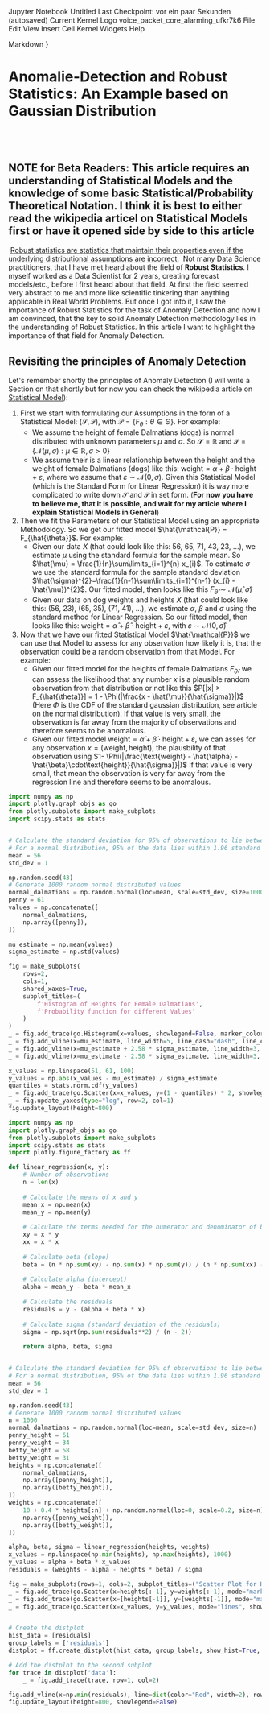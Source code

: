 Jupyter Notebook
Untitled
Last Checkpoint: vor ein paar Sekunden
(autosaved)
Current Kernel Logo
voice_packet_core_alarming_ufkr7k6 
File
Edit
View
Insert
Cell
Kernel
Widgets
Help

Markdown
}
# Anomalie-Detection and Robust Statistics: An Example based on Gaussian Distribution
​
---
**NOTE for Beta Readers**:
This article requires an understanding of Statistical Models and the knowledge of some basic Statistical/Probability Theoretical Notation. I think it is best to either read the wikipedia articel on Statistical Models first or have it opened side by side to this article
​
---
​
[Robust statistics are statistics that maintain their properties even if the underlying distributional assumptions are incorrect.](https://en.wikipedia.org/wiki/Robust_statistics)
​
Not many Data Science practitioners, that I have met heard about the field of **Robust Statistics**. I myself worked as a Data Scientist for 2 years, creating forecast models/etc., before I first heard about that field. At first the field seemed very abstract to me and more like scientific tinkering than anything applicable in Real World Problems. But once I got into it, I saw the importance of Robust Statistics for the task of Anomaly Detection and now I am convinced, that the key to solid Anomaly Detection methodology lies in the understanding of Robust Statistics. In this article I want to highlight the importance of that field for Anomaly Detection.
​
## Revisiting the principles of Anomaly Detection
Let's remember shortly the principles of Anomaly Detection (I will write a Section on that shortly but for now you can check the wikipedia article on [Statistical Model](https://en.wikipedia.org/wiki/Statistical_model)):
​
1. First we start with formulating our Assumptions in the form of a Statistical Model: $(\mathcal{S}, \mathcal{P})$, with $\mathcal{P}=\left\{F_{\theta}: \theta \in \Theta\right\}$. For example:
    - We assume the height of female Dalmatians (dogs) is normal distributed with unknown parameters $\mu$ and $\sigma$. So $\mathcal{S} = \mathbb{R}$ and $\mathcal{P}=\left\{\mathcal{N}(\mu, \sigma): \mu \in \mathbb{R}, \sigma > 0\right\}$
    - We assume their is a linear relationship between the height and the weight of female Dalmatians (dogs) like this: $\text{weight} = \alpha + \beta\cdot\text{height} + \varepsilon$, where we assume that $\varepsilon \sim \mathcal{N}(0, \sigma)$. Given this Statistical Model (which is the Standard Form for Linear Regression) it is way more complicated to write down $\mathcal{S}$ and $\mathcal{P}$ in set form. (**For now you have to believe me, that it is possible, and wait for my article where I explain Statistical Models in General**)
2. Then we fit the Parameters of our Statistical Model using an appropriate Methodology. So we get our fitted model $\hat{\mathcal{P}} = F_{\hat{\theta}}$. For example:
    - Given our data $X$ (that could look like this: 56, 65, 71, 43, 23, ...), we estimate $\mu$ using the standard formula for the sample mean. So $\hat{\mu} = \frac{1}{n}\sum\limits_{i=1}^{n} x_{i}$. To estimate $\sigma$ we use the standard formula for the sample standard deviation $\hat{\sigma}^{2}=\frac{1}{n-1}\sum\limits_{i=1}^{n-1} (x_{i} - \hat{\mu})^{2}$. Our fitted model, then looks like this $F_{\hat{\theta}} \sim \mathcal{N}(\hat{\mu}, \hat{\sigma})$
    - Given our data on dog weights and heights $X$ (that could look like this: (56, 23), (65, 35), (71, 41), ...), we estimate $\alpha$, $\beta$ and $\sigma$ using the standard method for Linear Regression. So our fitted model, then looks like this: $\text{weight} = \hat{\alpha} + \hat{\beta}\cdot\text{height} + \varepsilon$, with $\varepsilon \sim \mathcal{N}(0, \hat{\sigma})$
3. Now that we have our fitted Statistical Model $\hat{\mathcal{P}}$  we can use that Model to assess for any observation how likely it is, that the observation could be a random observation from that Model. For example:
    - Given our fitted model for the heights of female Dalmatians $F_{\hat{\theta}}$, we can assess the likelihood that any number $x$ is a plausible random observation from that distribution or not like this $P[|x| > F_{\hat{\theta}}] = 1 - \Phi(|\frac{x - \hat{\mu}}{\hat{\sigma}}|)$ (Here $\Phi$ is the CDF of the standard gaussian distribution, see article on the normal distribution). If that value is very small, the observation is far away from the majority of observations and therefore seems to be anomalous.
    - Given our fitted model $\text{weight} = \hat{\alpha} + \hat{\beta}\cdot\text{height} + \varepsilon$, we can asses for any observation $x = (\text{weight}, \text{height})$, the plausbility of that observation using $1- \Phi(|\frac{\text{weight} - \hat{\alpha} - \hat{\beta}\cdot\text{height}}{\hat{\sigma}}|)$ If that value is very small, that mean the observation is very far away from the regression line and therefore seems to be anomalous.

```python
import numpy as np
import plotly.graph_objs as go
from plotly.subplots import make_subplots
import scipy.stats as stats


# Calculate the standard deviation for 95% of observations to lie between 58 and 62
# For a normal distribution, 95% of the data lies within 1.96 standard deviations from the mean
mean = 56
std_dev = 1

np.random.seed(43)
# Generate 1000 random normal distributed values
normal_dalmatians = np.random.normal(loc=mean, scale=std_dev, size=1000)
penny = 61
values = np.concatenate([
    normal_dalmatians,
    np.array([penny]),
])

mu_estimate = np.mean(values)
sigma_estimate = np.std(values)

fig = make_subplots(
    rows=2,
    cols=1,
    shared_xaxes=True,
    subplot_titles=(
        f'Histogram of Heights for Female Dalmatians',
        f'Probability function for different Values'
    )
)
_ = fig.add_trace(go.Histogram(x=values, showlegend=False, marker_color="blue", marker_opacity=0.6, xbins_size=0.2), row=1, col=1)
_ = fig.add_vline(x=mu_estimate, line_width=5, line_dash="dash", line_color="green")
_ = fig.add_vline(x=mu_estimate + 2.58 * sigma_estimate, line_width=3, line_color="red")
_ = fig.add_vline(x=mu_estimate - 2.58 * sigma_estimate, line_width=3, line_color="red")

x_values = np.linspace(51, 61, 100)
y_values = np.abs(x_values - mu_estimate) / sigma_estimate
quantiles = stats.norm.cdf(y_values)
_ = fig.add_trace(go.Scatter(x=x_values, y=(1 - quantiles) * 2, showlegend=False), row=2, col=1)
_ = fig.update_yaxes(type="log", row=2, col=1)
fig.update_layout(height=800)
```

```python
import numpy as np
import plotly.graph_objs as go
from plotly.subplots import make_subplots
import scipy.stats as stats
import plotly.figure_factory as ff

def linear_regression(x, y):
    # Number of observations
    n = len(x)
    
    # Calculate the means of x and y
    mean_x = np.mean(x)
    mean_y = np.mean(y)
    
    # Calculate the terms needed for the numerator and denominator of beta
    xy = x * y
    xx = x * x
    
    # Calculate beta (slope)
    beta = (n * np.sum(xy) - np.sum(x) * np.sum(y)) / (n * np.sum(xx) - np.sum(x)**2)
    
    # Calculate alpha (intercept)
    alpha = mean_y - beta * mean_x
    
    # Calculate the residuals
    residuals = y - (alpha + beta * x)
    
    # Calculate sigma (standard deviation of the residuals)
    sigma = np.sqrt(np.sum(residuals**2) / (n - 2))
    
    return alpha, beta, sigma


# Calculate the standard deviation for 95% of observations to lie between 58 and 62
# For a normal distribution, 95% of the data lies within 1.96 standard deviations from the mean
mean = 56
std_dev = 1

np.random.seed(43)
# Generate 1000 random normal distributed values
n = 1000
normal_dalmatians = np.random.normal(loc=mean, scale=std_dev, size=n)
penny_height = 61
penny_weight = 34
betty_height = 58
betty_weight = 31
heights = np.concatenate([
    normal_dalmatians,
    np.array([penny_height]),
    np.array([betty_height]),
])
weights = np.concatenate([
    10 + 0.4 * heights[:n] + np.random.normal(loc=0, scale=0.2, size=n),
    np.array([penny_weight]),
    np.array([betty_weight]),
])

alpha, beta, sigma = linear_regression(heights, weights)
x_values = np.linspace(np.min(heights), np.max(heights), 1000)
y_values = alpha + beta * x_values
residuals = (weights - alpha - heights * beta) / sigma

fig = make_subplots(rows=1, cols=2, subplot_titles=("Scatter Plot for Height-Weight Relationship", "Histogram of Scaled Residuals"))
_ = fig.add_trace(go.Scatter(x=heights[:-1], y=weights[:-1], mode="markers", showlegend=False), row=1, col=1)
_ = fig.add_trace(go.Scatter(x=[heights[-1]], y=[weights[-1]], mode="markers", showlegend=False, marker=dict(color='red')), row=1, col=1)
_ = fig.add_trace(go.Scatter(x=x_values, y=y_values, mode="lines", showlegend=False), row=1, col=1)


# Create the distplot
hist_data = [residuals]
group_labels = ['residuals']
distplot = ff.create_distplot(hist_data, group_labels, show_hist=True, show_rug=True)

# Add the distplot to the second subplot
for trace in distplot['data']:
    _ = fig.add_trace(trace, row=1, col=2)

fig.add_vline(x=np.min(residuals), line=dict(color="Red", width=2), row=1, col=2)
fig.update_layout(height=800, showlegend=False)
```
